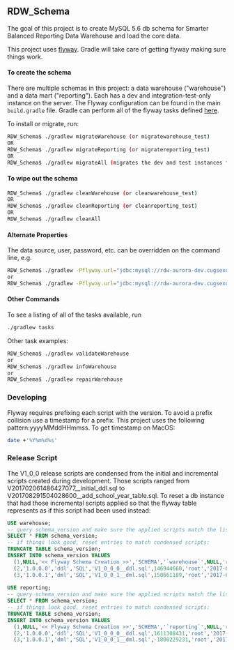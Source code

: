 ## RDW_Schema 
The goal of this project is to create MySQL 5.6 db schema for Smarter Balanced Reporting Data Warehouse and load the core data.

This project uses [flyway](https://flywaydb.org/getstarted). Gradle will take care of getting flyway making sure things work. 


#### To create the schema 
There are multiple schemas in this project: a data warehouse ("warehouse") and a data mart ("reporting"). Each has a dev and integration-test-only instance on the server. 
The Flyway configuration can be found in the main `build.gradle` file.
Gradle can perform all of the flyway tasks defined [here](https://flywaydb.org/documentation/gradle/).

To install or migrate, run:
```bash
RDW_Schema$ ./gradlew migrateWarehouse (or migratewarehouse_test)
OR
RDW_Schema$ ./gradlew migrateReporting (or migratereporting_test)
OR
RDW_Schema$ ./gradlew migrateAll (migrates the dev and test instances for the schemas)
```

#### To wipe out the schema
```bash
RDW_Schema$ ./gradlew cleanWarehouse (or cleanwarehouse_test)
OR
RDW_Schema$ ./gradlew cleanReporting (or cleanreporting_test)
OR
RDW_Schema$ ./gradlew cleanAll 
```

#### Alternate Properties
The data source, user, password, etc. can be overridden on the command line, e.g.
```bash
RDW_Schema$ ./gradlew -Pflyway.url="jdbc:mysql://rdw-aurora-dev.cugsexobhx8t.us-west-2.rds.amazonaws.com:3306/" -Pflyway.user=sbac -Pflyway.password=mypassword cleanAll
or
RDW_Schema$ ./gradlew -Pflyway.url="jdbc:mysql://rdw-aurora-dev.cugsexobhx8t.us-west-2.rds.amazonaws.com:3306/" -Pflyway.user=sbac -Pflyway.password=mypassword -Pschemas=schema1 -Plocations=/migrateSql flywayMigrate

```

#### Other Commands
To see a listing of all of the tasks available, run
```bash
./gradlew tasks
```

Other task examples:
```bash
RDW_Schema$ ./gradlew validateWarehouse
or
RDW_Schema$ ./gradlew infoWarehouse
or
RDW_Schema$ ./gradlew repairWarehouse
```


### Developing
Flyway requires prefixing each script with the version. To avoid a prefix collision use a timestamp for a prefix. 
This project uses the following pattern:yyyyMMddHHmmss. To get timestamp on MacOS:
```bash
date +'%Y%m%d%s'
```

### Release Script

The V1_0_0 release scripts are condensed from the initial and incremental scripts created during development. Those 
scripts ranged from V201702061486427077__initial_ddl.sql to V201708291504028600__add_school_year_table.sql. To reset 
a db instance that had those incremental scripts applied so that the flyway table represents as if this script had 
been used instead:
```sql
USE warehouse;
-- query schema_version and make sure the applied scripts match the list of pre-condensed scripts
SELECT * FROM schema_version;
-- if things look good, reset entries to match condensed scripts:
TRUNCATE TABLE schema_version;
INSERT INTO schema_version VALUES
  (1,NULL,'<< Flyway Schema Creation >>','SCHEMA','`warehouse`',NULL,'root','2017-08-31 00:40:17',0,1),
  (2,'1.0.0.0','ddl','SQL','V1_0_0_0__ddl.sql',146944660,'root','2017-08-31 00:40:18',693,1),
  (3,'1.0.0.1','dml','SQL','V1_0_0_1__dml.sql',150661189,'root','2017-08-31 00:40:18',124,1);  
  
USE reporting;
-- query schema_version and make sure the applied scripts match the list of pre-condensed scripts
SELECT * FROM schema_version;
-- if things look good, reset entries to match condensed scripts:
TRUNCATE TABLE schema_version;
INSERT INTO schema_version VALUES
  (1,NULL,'<< Flyway Schema Creation >>','SCHEMA','`reporting`',NULL,'root','2017-08-31 00:40:16',0,1),
  (2,'1.0.0.0','ddl','SQL','V1_0_0_0__ddl.sql',1611308431,'root','2017-08-31 00:40:17',1290,1),
  (3,'1.0.0.1','dml','SQL','V1_0_0_1__dml.sql',-1800229231,'root','2017-08-31 00:40:17',6,1);
```
